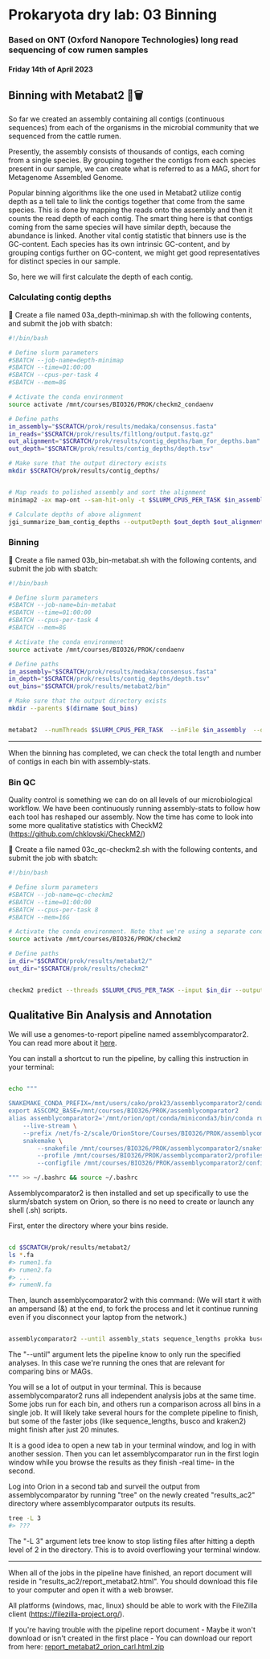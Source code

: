 # Prokaryota dry lab: 03 Binning
### Based on ONT (Oxford Nanopore Technologies) long read sequencing of cow rumen samples
#### Friday 14th of April 2023


## Binning with Metabat2 🦇🗑️


So far we created an assembly containing all contigs (continuous sequences) from each of the organisms in the microbial community that we sequenced from the cattle rumen.

Presently, the assembly consists of thousands of contigs, each coming from a single species. By grouping together the contigs from each species present in our sample, we can create what is referred to as a MAG, short for Metagenome Assembled Genome.

Popular binning algorithms like the one used in Metabat2 utilize contig depth as a tell tale to link the contigs together that come from the same species. This is done by mapping the reads onto the assembly and then it counts the read depth of each contig. The smart thing here is that contigs coming from the same species will have similar depth, because the abundance is linked. Another vital contig statistic that binners use is the GC-content. Each species has its own intrinsic GC-content, and by grouping contigs further on GC-content, we might get good representatives for distinct species in our sample.

So, here we will first calculate the depth of each contig.

### Calculating contig depths

📝 Create a file named 03a_depth-minimap.sh with the following contents, and submit the job with sbatch:

```bash
#!/bin/bash

# Define slurm parameters
#SBATCH --job-name=depth-minimap
#SBATCH --time=01:00:00
#SBATCH --cpus-per-task 4
#SBATCH --mem=8G

# Activate the conda environment
source activate /mnt/courses/BIO326/PROK/checkm2_condaenv

# Define paths
in_assembly="$SCRATCH/prok/results/medaka/consensus.fasta"
in_reads="$SCRATCH/prok/results/filtlong/output.fastq.gz"
out_alignment="$SCRATCH/prok/results/contig_depths/bam_for_depths.bam"
out_depth="$SCRATCH/prok/results/contig_depths/depth.tsv"

# Make sure that the output directory exists
mkdir $SCRATCH/prok/results/contig_depths/


# Map reads to polished assembly and sort the alignment
minimap2 -ax map-ont --sam-hit-only -t $SLURM_CPUS_PER_TASK $in_assembly $in_reads | samtools sort -@ $SLURM_CPUS_PER_TASK -o $out_alignment

# Calculate depths of above alignment
jgi_summarize_bam_contig_depths --outputDepth $out_depth $out_alignment


```




### Binning 

📝 Create a file named 03b_bin-metabat.sh with the following contents, and submit the job with sbatch:

```bash
#!/bin/bash

# Define slurm parameters
#SBATCH --job-name=bin-metabat
#SBATCH --time=01:00:00
#SBATCH --cpus-per-task 4
#SBATCH --mem=8G

# Activate the conda environment
source activate /mnt/courses/BIO326/PROK/condaenv

# Define paths
in_assembly="$SCRATCH/prok/results/medaka/consensus.fasta"
in_depth="$SCRATCH/prok/results/contig_depths/depth.tsv"
out_bins="$SCRATCH/prok/results/metabat2/bin"

# Make sure that the output directory exists
mkdir --parents $(dirname $out_bins)


metabat2  --numThreads $SLURM_CPUS_PER_TASK  --inFile $in_assembly  --outFile $out_bins  --abdFile $in_depth  --minClsSize 1000000


```


--- 

When the binning has completed, we can check the total length and number of contigs in each bin with assembly-stats.




### Bin QC

Quality control is something we can do on all levels of our microbiological workflow. We have been continuously running assembly-stats to follow how each tool has reshaped our assembly. Now the time has come to look into some more qualitative statistics with CheckM2 (https://github.com/chklovski/CheckM2/)

📝 Create a file named 03c_qc-checkm2.sh with the following contents, and submit the job with sbatch:


```bash
#!/bin/bash

# Define slurm parameters
#SBATCH --job-name=qc-checkm2
#SBATCH --time=01:00:00
#SBATCH --cpus-per-task 8
#SBATCH --mem=16G

# Activate the conda environment. Note that we're using a separate conda environment for this software.
source activate /mnt/courses/BIO326/PROK/checkm2

# Define paths
in_dir="$SCRATCH/prok/results/metabat2/"
out_dir="$SCRATCH/prok/results/checkm2"


checkm2 predict --threads $SLURM_CPUS_PER_TASK --input $in_dir --output-directory $out_dir --extension .fa --force

```




## Qualitative Bin Analysis and Annotation

We will use a genomes-to-report pipeline named assemblycomparator2. You can read more about it [here](https://github.com/cmkobel/assemblycomparator2).

You can install a shortcut to run the pipeline, by calling this instruction in your terminal:

```bash

echo """

SNAKEMAKE_CONDA_PREFIX=/mnt/users/cako/prok23/assemblycomparator2/conda_base
export ASSCOM2_BASE=/mnt/courses/BIO326/PROK/assemblycomparator2
alias assemblycomparator2='/mnt/orion/opt/conda/miniconda3/bin/conda run \
    --live-stream \
    --prefix /net/fs-2/scale/OrionStore/Courses/BIO326/PROK/assemblycomparator2/ac2 \
    snakemake \
        --snakefile /mnt/courses/BIO326/PROK/assemblycomparator2/snakefile \
        --profile /mnt/courses/BIO326/PROK/assemblycomparator2/profiles/slurm-nmbu-orion/ \
        --configfile /mnt/courses/BIO326/PROK/assemblycomparator2/config.yaml'

""" >> ~/.bashrc && source ~/.bashrc

```


Assemblycomparator2 is then installed and set up specifically to use the slurm/sbatch system on Orion, so there is no need to create or launch any shell (.sh) scripts. 



First, enter the directory where your bins reside.

```bash 

cd $SCRATCH/prok/results/metabat2/
ls *.fa
#> rumen1.fa 
#> rumen2.fa
#> ...
#> rumenN.fa
```

Then, launch assemblycomparator2 with this command: (We will start it with an ampersand (&) at the end, to fork the process and let it continue running even if you disconnect your laptop from the network.)

```bash 

assemblycomparator2 --until assembly_stats sequence_lengths prokka busco checkm2 kraken2 gtdbtk & 

```

The "--until" argument lets the pipeline know to only run the specified analyses. In this case we're running the ones that are relevant for comparing bins or MAGs.

You will se a lot of output in your terminal. This is because assemblycomparator2 runs all independent analysis jobs at the same time. Some jobs run for each bin, and others run a comparison across all bins in a single job. It will likely take several hours for the complete pipeline to finish, but some of the faster jobs (like sequence_lengths, busco and kraken2) might finish after just 20 minutes. 

It is a good idea to open a new tab in your terminal window, and log in with another session. Then you can let assemblycomparator run in the first login window while you browse the results as they finish -real time- in the second.

Log into Orion in a second tab and surveil the output from assemblycomparator by running "tree" on the newly created "results_ac2" directory where assemblycomparator outputs its results.

```bash
tree -L 3
#> ???
```

The "-L 3" argument lets tree know to stop listing files after hitting a depth level of 2 in the directory. This is to avoid overflowing your terminal window.

---

When all of the jobs in the pipeline have finished, an report document will reside in "results_ac2/report_metabat2.html". You should download this file to your computer and open it with a web browser.

All platforms (windows, mac, linux) should be able to work with the FileZilla client (https://filezilla-project.org/).

If you're having trouble with the pipeline report document - Maybe it won't download or isn't created in the first place - You can download our report from here: [report_metabat2_orion_carl.html.zip](https://github.com/TheMEMOLab/Bio326-NMBU/files/11211669/report_metabat2_orion_carl.html.zip)

